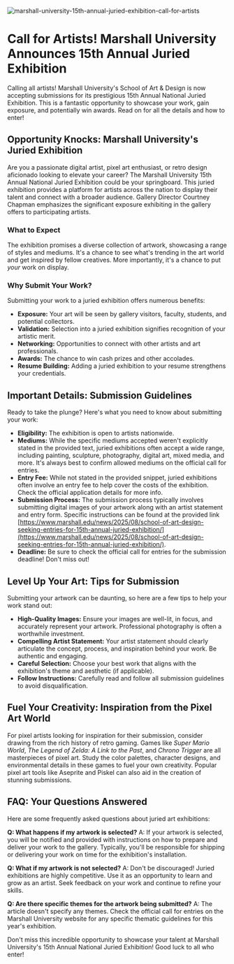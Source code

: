 ![marshall-university-15th-annual-juried-exhibition-call-for-artists](https://images.pexels.com/photos/12241102/pexels-photo-12241102.jpeg?auto=compress&cs=tinysrgb&fit=crop&h=627&w=1200)

# Call for Artists! Marshall University Announces 15th Annual Juried Exhibition

Calling all artists! Marshall University's School of Art & Design is now accepting submissions for its prestigious 15th Annual National Juried Exhibition. This is a fantastic opportunity to showcase your work, gain exposure, and potentially win awards. Read on for all the details and how to enter!

## Opportunity Knocks: Marshall University's Juried Exhibition

Are you a passionate digital artist, pixel art enthusiast, or retro design aficionado looking to elevate your career? The Marshall University 15th Annual National Juried Exhibition could be your springboard. This juried exhibition provides a platform for artists across the nation to display their talent and connect with a broader audience. Gallery Director Courtney Chapman emphasizes the significant exposure exhibiting in the gallery offers to participating artists.

### What to Expect

The exhibition promises a diverse collection of artwork, showcasing a range of styles and mediums. It's a chance to see what's trending in the art world and get inspired by fellow creatives. More importantly, it's a chance to put *your* work on display.

### Why Submit Your Work?

Submitting your work to a juried exhibition offers numerous benefits:

*   **Exposure:** Your art will be seen by gallery visitors, faculty, students, and potential collectors.
*   **Validation:** Selection into a juried exhibition signifies recognition of your artistic merit.
*   **Networking:** Opportunities to connect with other artists and art professionals.
*   **Awards:** The chance to win cash prizes and other accolades.
*   **Resume Building:** Adding a juried exhibition to your resume strengthens your credentials.

## Important Details: Submission Guidelines

Ready to take the plunge? Here's what you need to know about submitting your work:

*   **Eligibility:** The exhibition is open to artists nationwide.
*   **Mediums:** While the specific mediums accepted weren't explicitly stated in the provided text, juried exhibitions often accept a wide range, including painting, sculpture, photography, digital art, mixed media, and more. It's always best to confirm allowed mediums on the official call for entries.
*   **Entry Fee:** While not stated in the provided snippet, juried exhibitions often involve an entry fee to help cover the costs of the exhibition. Check the official application details for more info.
*   **Submission Process:** The submission process typically involves submitting digital images of your artwork along with an artist statement and entry form. Specific instructions can be found at the provided link [https://www.marshall.edu/news/2025/08/school-of-art-design-seeking-entries-for-15th-annual-juried-exhibition/](https://www.marshall.edu/news/2025/08/school-of-art-design-seeking-entries-for-15th-annual-juried-exhibition/).
*   **Deadline:** Be sure to check the official call for entries for the submission deadline! Don't miss out!

## Level Up Your Art: Tips for Submission

Submitting your artwork can be daunting, so here are a few tips to help your work stand out:

*   **High-Quality Images:** Ensure your images are well-lit, in focus, and accurately represent your artwork. Professional photography is often a worthwhile investment.
*   **Compelling Artist Statement:** Your artist statement should clearly articulate the concept, process, and inspiration behind your work. Be authentic and engaging.
*   **Careful Selection:** Choose your best work that aligns with the exhibition's theme and aesthetic (if applicable).
*   **Follow Instructions:** Carefully read and follow all submission guidelines to avoid disqualification.

## Fuel Your Creativity: Inspiration from the Pixel Art World

For pixel artists looking for inspiration for their submission, consider drawing from the rich history of retro gaming. Games like *Super Mario World*, *The Legend of Zelda: A Link to the Past*, and *Chrono Trigger* are all masterpieces of pixel art. Study the color palettes, character designs, and environmental details in these games to fuel your own creativity. Popular pixel art tools like Aseprite and Piskel can also aid in the creation of stunning submissions.

## FAQ: Your Questions Answered

Here are some frequently asked questions about juried art exhibitions:

**Q: What happens if my artwork is selected?**
A: If your artwork is selected, you will be notified and provided with instructions on how to prepare and deliver your work to the gallery. Typically, you'll be responsible for shipping or delivering your work on time for the exhibition's installation.

**Q: What if my artwork is not selected?**
A: Don't be discouraged! Juried exhibitions are highly competitive. Use it as an opportunity to learn and grow as an artist. Seek feedback on your work and continue to refine your skills.

**Q: Are there specific themes for the artwork being submitted?**
A: The article doesn't specify any themes. Check the official call for entries on the Marshall University website for any specific thematic guidelines for this year's exhibition.

Don't miss this incredible opportunity to showcase your talent at Marshall University's 15th Annual National Juried Exhibition! Good luck to all who enter!
